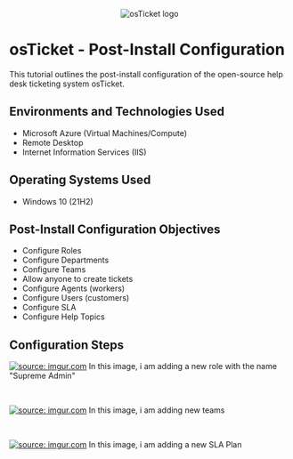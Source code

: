<p align="center">
<img src="https://i.imgur.com/Clzj7Xs.png" alt="osTicket logo"/>
</p>

<h1>osTicket - Post-Install Configuration</h1>
This tutorial outlines the post-install configuration of the open-source help desk ticketing system osTicket.<br />



<h2>Environments and Technologies Used</h2>

- Microsoft Azure (Virtual Machines/Compute)
- Remote Desktop
- Internet Information Services (IIS)

<h2>Operating Systems Used </h2>

- Windows 10</b> (21H2)

<h2>Post-Install Configuration Objectives</h2>

- Configure Roles
- Configure Departments
- Configure Teams
- Allow anyone to create tickets
- Configure Agents (workers)
- Configure Users (customers)
- Configure SLA
- Configure Help Topics

<h2>Configuration Steps</h2>

<a href="https://imgur.com/zKqwUUw"><img src="https://i.imgur.com/zKqwUUw.jpg" title="source: imgur.com" /></a>
In this image, i am adding a new role with the name "Supreme Admin"
</p>
<br />

<a href="https://imgur.com/LJvwUP4"><img src="https://i.imgur.com/LJvwUP4.jpg" title="source: imgur.com" /></a>
In this image, i am adding new teams
</p>
<br />

<a href="https://imgur.com/APbRvaq"><img src="https://i.imgur.com/APbRvaq.jpg" title="source: imgur.com" /></a>
In this image, i am adding a new SLA Plan
</p>
<br />
